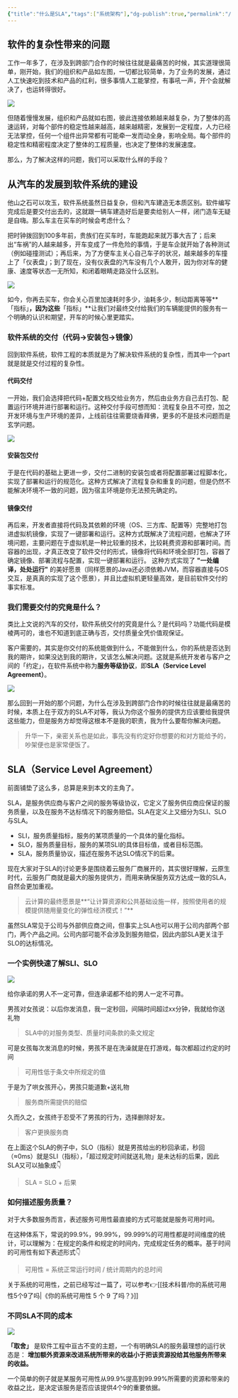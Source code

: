 ```yaml
---
{"title":"什么是SLA","tags":["系统架构"],"dg-publish":true,"permalink":"/技术科普/什么是SLA/","dgPassFrontmatter":true}
---
```



##  软件的复杂性带来的问题

工作一年多了，在涉及到跨部门合作的时候往往就是最痛苦的时候，其实道理很简单，刚开始，我们的组织和产品如左图，一切都比较简单，为了业务的发展，通过人工快速吃到技术和产品的红利，很多事情人工能掌控，有事吼一声，开个会就解决了，也运转得很好。

![](https://cdn.ytools.xyz/uPic/e6c9d24egy1h56f7l5dm0j20il04z0t9.jpg)

但随着慢慢发展，组织和产品就如右图，彼此连接依赖越来越复杂，为了整体的高速运转，对每个部件的稳定性越来越高，越来越精密，发展到一定程度，人力已经无法掌控，任何一个组件出异常都有可能牵一发而动全身，影响全局。每个部件的稳定性和精密程度决定了整体的工程质量，也决定了整体的发展速度。 

那么，为了解决这样的问题，我们可以采取什么样的手段？

## 从汽车的发展到软件系统的建设

他山之石可以攻玉，软件系统虽然日益复杂，但和汽车建造无本质区别。软件编写完成后是要交付出去的，这就跟一辆车建造好后是要卖给别人一样，闭门造车无疑是自嗨。那么车主在买车的时候会考虑什么？

把时钟拨回到100多年前，贵族们在买车时，车能跑起来就万事大吉了；后来出“车祸”的人越来越多，开车变成了一件危险的事情，于是车企就开始了各种测试（例如碰撞测试）；再后来，为了方便车主关心自己车子的状况，越来越多的车撞上了「仪表盘」；到了现在，没有仪表盘的汽车没有几个人敢开，因为你对车的健康、速度等状态一无所知，和闭着眼睛走路没什么区别。

![](https://cdn.ytools.xyz/uPic/e6c9d24egy1h56fk5sfkdj223u0fqq9p.jpg)

如今，你再去买车，你会关心百里加速耗时多少，油耗多少，制动距离等等**「指标」**，因为这些**「指标」**让我们对最终交付给我们的车辆能提供的服务有一个明确的认识和期望，开车的时候心里更踏实。

### 软件系统的交付（代码->安装包->镜像）

回到软件系统，软件工程的本质就是为了解决软件系统的复杂性，而其中一个part就是就是交付过程的复杂性。

#### 代码交付

一开始，我们会选择把代码+配置文档交给业务方，然后由业务方自己去打包、配置运行环境并进行部署和运行。这种交付手段可想而知：流程复杂且不可控，加之开发环境与生产环境的差异，上线前往往需要烧香拜佛，更多的不是技术问题而是玄学问题。

![](https://cdn.ytools.xyz/uPic/e6c9d24egy1h56fuzqskaj20w20oqq59.jpg)

#### 安装包交付

于是在代码的基础上更进一步，交付二进制的安装包或者将配置部署过程脚本化，实现了部署和运行的规范化。这种方式解决了流程复杂和重复的问题，但是仍然不能解决环境不一致的问题，因为宿主环境是你无法预先确定的。

#### 镜像交付

再后来，开发者直接将代码及其依赖的环境（OS、三方库、配置等）完整地打包进虚拟机镜像，实现了一键部署和运行。这种方式既解决了流程问题，也解决了环境问题，主要问题在于虚拟机是一种比较重的技术，比较耗费资源和部署时间。而容器的出现，才真正改变了软件交付的形式，镜像将代码和环境全部打包，容器了确定镜像、部署流程与配置，实现一键部署和运行。
这种方式实现了 **"一处编译，处处运行"** 的美好愿景（同样愿景的Java还必须依赖JVM，而容器直接与OS交互，是真真的实现了这个愿景），并且比虚拟机更轻量高效，是目前软件交付的事实标准。

### 我们需要交付的究竟是什么？

类比上文说的汽车的交付，软件系统交付的究竟是什么？是代码吗？功能代码是模棱两可的，谁也不知道到底正确与否，交付质量全凭价值观保证。

客户需要的，其实是你交付的系统能做到什么，不能做到什么，你的系统是否达到我的期许，如果没达到我的期许，又该怎么解决问题。这就是系统开发者与客户之间的「约定」，在软件系统中称为**服务等级协议**，即**SLA（Service Level Agreement）**。

![](https://cdn.ytools.xyz/uPic/e6c9d24egy1h57kea36v4j207g05cweg.jpg)

那么回到一开始的那个问题，为什么在涉及到跨部门合作的时候往往就是最痛苦的时候，本质上在于双方的SLA不对等，我认为你这个服务的提供方应该要给我提供这些能力，但是服务方却觉得这根本不是我的职责，我为什么要帮你解决问题。

> 升华一下，亲密关系也是如此，事先没有约定好你想要的和对方能给予的，吵架便也是家常便饭了。

## SLA（Service Level Agreement）

前面铺垫了这么多，总算是来到本文的主角了。

SLA，是服务供应商与客户之间的服务等级协议，它定义了服务供应商应保证的服务质量，以及在服务不达标情况下的服务赔偿。SLA在定义上又细分为SLI、SLO与SLA。

* SLI，服务质量指标，服务的某项质量的一个具体的量化指标。
* SLO，服务质量目标，服务的某项SLI的具体目标值，或者目标范围。
* SLA，服务质量协议，描述在服务不达SLO情况下的后果。

现在大家对于SLA的讨论更多是围绕着云服务厂商展开的，其实很好理解，云原生时代，云服务厂商就是最大的服务提供方，而用来确保服务双方达成一致的SLA，自然会更加重视。

> 云计算的最终愿景是**“让计算资源和公共基础设施一样，按照使用者的规模提供随用量变化的弹性经济模式！”**

虽然SLA常见于公司与外部供应商之间，但事实上SLA也可以用于公司内部两个部门，两个产品之间。公司内部可能不会涉及到服务赔偿，因此内部SLA更关注于SLO的达标情况。

### 一个实例快速了解SLI、SLO

![](https://cdn.ytools.xyz/uPic/e6c9d24egy1h57kct0pupj20sg0e80vf.jpg)

给你承诺的男人不一定可靠，但连承诺都不给的男人一定不可靠。

男孩对女孩说：以后你发消息，我一定秒回，间隔时间超过xx分钟，我就给你送礼物

> SLA中的对服务类型、质量时间条款的条文规定

可是女孩每次发消息的时候，男孩不是在洗澡就是在打游戏，每次都超过约定的时间

> 可用性低于条文中所规定的值

于是为了哄女孩开心，男孩只能道歉+送礼物

> 服务商所需提供的赔偿

久而久之，女孩终于忍受不了男孩的行为，选择删除好友。

> 客户更换服务商

在上面这个SLA的例子中，SLO（指标）就是男孩给出的秒回承诺，秒回（≈0ms）就是SLI（指标），「超过规定时间就送礼物」是未达标的后果，因此SLA又可以抽象成👇

> SLA = SLO + 后果

### 如何描述服务质量？

对于大多数服务而言，表述服务可用性最直接的方式可能就是服务可用时间。

在这种体系下，常说的99.9%，99.99%，99.999%的可用性都是时间维度的统计，可以理解为：在规定的条件和规定的时间内，完成规定任务的概率。基于时间的可用性有如下表述形式👇

> 可用性 = 系统正常运行时间 / 统计周期内的总时间

关于系统的可用性，之前已经写过一篇了，可以参考👉[[技术科普/你的系统可用性5个9了吗\|《你的系统可用性 5 个 9 了吗？》]]

### 不同SLA不同的成本

![](https://cdn.ytools.xyz/uPic/e6c9d24egy1h57kddbxxkj20l605s0so.jpg)

**「取舍」** 是软件工程中亘古不变的主题，一个有明确SLA的服务最理想的运行状态是： **增加额外资源来改进系统所带来的收益小于把该资源投给其他服务所带来的收益。**

一个简单的例子就是某服务可用性从99.9%提高到99.99%所需要的资源和带来的收益之比，是决定该服务是否应该提供4个9的重要依据。
